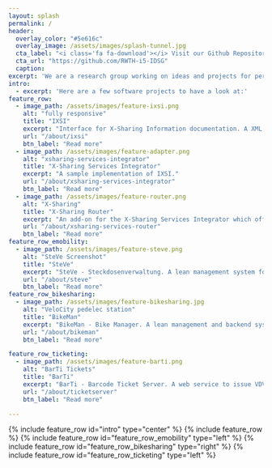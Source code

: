```yaml
---
layout: splash
permalink: /
header:
  overlay_color: "#5e616c"
  overlay_image: /assets/images/splash-tunnel.jpg
  cta_label: "<i class='fa fa-download'></i> Visit our Github Repository"
  cta_url: "https://github.com/RWTH-i5-IDSG"
  caption:
excerpt: 'We are a research group working on ideas and projects for personal intermodal mobility and e-mobility.'
intro:
  - excerpt: 'Here are a few software projects to have a look at:'
feature_row:
  - image_path: /assets/images/feature-ixsi.png
    alt: "fully responsive"
    title: "IXSI"
    excerpt: "Interface for X-Sharing Information documentation. A XML and Websocket-based interface standard to integrated sharing services into travel information."
    url: "/about/ixsi"
    btn_label: "Read more"
  - image_path: /assets/images/feature-adapter.png
    alt: "xsharing-services-integrator"
    title: "X-Sharing Services Integrator"
    excerpt: "A sample implementation of IXSI."
    url: "/about/xsharing-services-integrator"
    btn_label: "Read more"
  - image_path: /assets/images/feature-router.png
    alt: "X-Sharing"
    title: "X-Sharing Router"
    excerpt: "An add-on for the X-Sharing Services Integrator which offers routing information for the integrated mobility services."
    url: "/about/xsharing-services-router"
    btn_label: "Read more"
feature_row_emobility:
  - image_path: /assets/images/feature-steve.png
    alt: "SteVe Screenshot"
    title: "SteVe"
    excerpt: "SteVe - Steckdosenverwaltung. A lean management system for electric charging stations using OCPP."
    url: "/about/steve"
    btn_label: "Read more"
feature_row_bikesharing:
  - image_path: /assets/images/feature-bikesharing.jpg
    alt: "VeloCity pedelec station"
    title: "BikeMan"
    excerpt: "BikeMan - Bike Manager. A lean management and backend system for pedelec rental stations."
    url: "/about/bikeman"
    btn_label: "Read more"

feature_row_ticketing:
  - image_path: /assets/images/feature-barti.png
    alt: "BarTi Tickets"
    title: "BarTi"
    excerpt: "BarTi - Barcode Ticket Server. A web service to issue VDV-KA conforming 2D barcode tickets with a static validity."
    url: "/about/ticketserver"
    btn_label: "Read more"

---
```


{% include feature_row id="intro" type="center" %}
{% include feature_row %}
{% include feature_row id="feature_row_emobility" type="left" %}
{% include feature_row id="feature_row_bikesharing" type="right" %}
{% include feature_row id="feature_row_ticketing" type="left" %}
